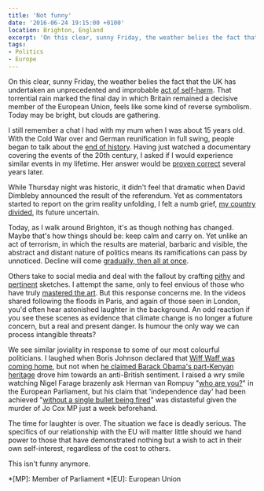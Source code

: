 ```yaml
---
title: 'Not funny'
date: '2016-06-24 19:15:00 +0100'
location: Brighton, England
excerpt: 'On this clear, sunny Friday, the weather belies the fact that the UK has undertaken an unprecedented and improbable act of self-harm.'
tags:
- Politics
- Europe
---
```

On this clear, sunny Friday, the weather belies the fact that the UK has undertaken an unprecedented and improbable [act of self-harm][1]. That torrential rain marked the final day in which Britain remained a decisive member of the European Union, feels like some kind of reverse symbolism. Today may be bright, but clouds are gathering.

I still remember a chat I had with my mum when I was about 15 years old. With the Cold War over and German reunification in full swing, people began to talk about the [end of history][2]. Having just watched a documentary covering the events of the 20th century, I asked if I would experience similar events in my lifetime. Her answer would be [proven correct][3] several years later.

While Thursday night was historic, it didn't feel that dramatic when David Dimbleby announced the result of the referendum. Yet as commentators started to report on the grim reality unfolding, I felt a numb grief, [my country divided][4], its future uncertain.

Today, as I walk around Brighton, it's as though nothing has changed. Maybe that's how things should be: keep calm and carry on. Yet unlike an act of terrorism, in which the results are material, barbaric and visible, the abstract and distant nature of politics means its ramifications can pass by unnoticed. Decline will come [gradually, then all at once][5].

Others take to social media and deal with the fallout by crafting [pithy][6] and [pertinent][7] sketches. I attempt the same, only to feel envious of those who have truly [mastered the art][8]. But this response concerns me. In the videos shared following the floods in Paris, and again of those seen in London, you'd often hear astonished laughter in the background. An odd reaction if you see these scenes as evidence that climate change is no longer a future concern, but a real and present danger. Is humour the only way we can process intangible threats?

We see similar joviality in response to some of our most colourful politicians. I laughed when Boris Johnson declared that [Wiff Waff was coming home][9], but not when [he claimed Barack Obama's part-Kenyan heritage][10] drove him towards an anti-British sentiment. I raised a wry smile watching Nigel Farage brazenly ask Herman van Rompuy "[who are you?][11]" in the European Parliament, but his claim that 'independence day' had been achieved "[without a single bullet being fired][12]" was distasteful given the murder of Jo Cox MP just a week beforehand.

The time for laughter is over. The situation we face is deadly serious. The specifics of our relationship with the EU will matter little should we hand power to those that have demonstrated nothing but a wish to act in their own self-interest, regardless of the cost to others.

This isn't funny anymore.

[1]: http://kottke.org/16/06/britain-votes-to-leave-the-eu
[2]: https://en.wikipedia.org/wiki/End_of_history
[3]: https://en.wikipedia.org/wiki/September_11_attacks
[4]: http://www.theguardian.com/politics/2016/jun/24/alex-salmond-second-scottish-independence-referendum-is-certain
[5]: http://www.goodreads.com/quotes/102579-how-did-you-go-bankrupt-two-ways-gradually-then-suddenly
[6]: https://twitter.com/d_whitehouse/status/746291489752375296
[7]: https://twitter.com/frankcottrell_b/status/746260066773368833
[8]: https://twitter.com/jk_rowling/status/746192965568077824
[9]: https://www.youtube.com/video/JsFRgIb8mAQ
[10]: http://www.theguardian.com/politics/2016/apr/22/boris-johnson-barack-obama-kenyan-eu-referendum
[11]: https://www.youtube.com/video/bypLwI5AQvY
[12]: https://www.theguardian.com/commentisfree/2016/jun/24/nigel-farage-ugliness-bullet-fired

*[MP]: Member of Parliament
*[EU]: European Union
